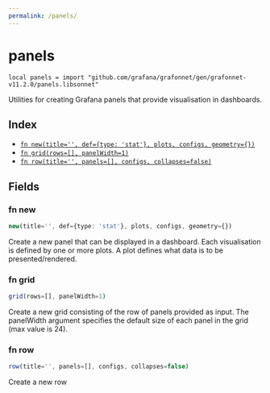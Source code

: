 ```yaml
---
permalink: /panels/
---
```


# panels

```jsonnet
local panels = import "github.com/grafana/grafonnet/gen/grafonnet-v11.2.0/panels.libsonnet"
```

Utilities for creating Grafana panels that provide visualisation in dashboards.


## Index

* [`fn new(title='', def={type: 'stat'}, plots, configs, geometry={})`](#fn-new)
* [`fn grid(rows=[], panelWidth=1)`](#fn-grid)
* [`fn row(title='', panels=[], configs, collapses=false)`](#fn-row)

## Fields

### fn new

```ts
new(title='', def={type: 'stat'}, plots, configs, geometry={})
```

Create a new panel that can be displayed in a dashboard.
         Each visualisation is defined by one or more plots.
          A plot defines what data is to be presented/rendered.

### fn grid

```ts
grid(rows=[], panelWidth=1)
```

Create a new grid consisting of the row of panels provided as input.
The panelWidth argument specifies the default size of each panel in the grid (max value is 24).


### fn row

```ts
row(title='', panels=[], configs, collapses=false)
```

Create a new row